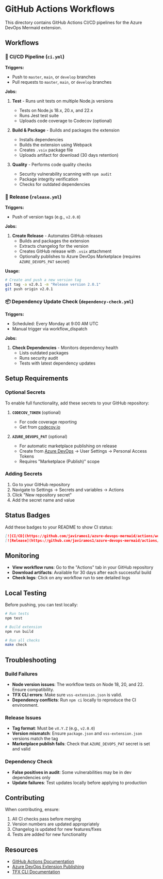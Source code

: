 # GitHub Actions Workflows

This directory contains GitHub Actions CI/CD pipelines for the Azure DevOps Mermaid extension.

## Workflows

### 🔄 CI/CD Pipeline (`ci.yml`)

**Triggers:**
- Push to `master`, `main`, or `develop` branches
- Pull requests to `master`, `main`, or `develop` branches

**Jobs:**

1. **Test** - Runs unit tests on multiple Node.js versions
   - Tests on Node.js 18.x, 20.x, and 22.x
   - Runs Jest test suite
   - Uploads code coverage to Codecov (optional)

2. **Build & Package** - Builds and packages the extension
   - Installs dependencies
   - Builds the extension using Webpack
   - Creates `.vsix` package file
   - Uploads artifact for download (30 days retention)

3. **Quality** - Performs code quality checks
   - Security vulnerability scanning with `npm audit`
   - Package integrity verification
   - Checks for outdated dependencies

### 🚀 Release (`release.yml`)

**Triggers:**
- Push of version tags (e.g., `v2.0.0`)

**Jobs:**

1. **Create Release** - Automates GitHub releases
   - Builds and packages the extension
   - Extracts changelog for the version
   - Creates GitHub release with `.vsix` attachment
   - Optionally publishes to Azure DevOps Marketplace (requires `AZURE_DEVOPS_PAT` secret)

**Usage:**
```bash
# Create and push a new version tag
git tag -a v2.0.1 -m "Release version 2.0.1"
git push origin v2.0.1
```

### 📦 Dependency Update Check (`dependency-check.yml`)

**Triggers:**
- Scheduled: Every Monday at 9:00 AM UTC
- Manual trigger via workflow_dispatch

**Jobs:**

1. **Check Dependencies** - Monitors dependency health
   - Lists outdated packages
   - Runs security audit
   - Tests with latest dependency updates

## Setup Requirements

### Optional Secrets

To enable full functionality, add these secrets to your GitHub repository:

1. **`CODECOV_TOKEN`** (optional)
   - For code coverage reporting
   - Get from [codecov.io](https://codecov.io/)

2. **`AZURE_DEVOPS_PAT`** (optional)
   - For automatic marketplace publishing on release
   - Create from [Azure DevOps](https://dev.azure.com/) → User Settings → Personal Access Tokens
   - Requires "Marketplace (Publish)" scope

### Adding Secrets

1. Go to your GitHub repository
2. Navigate to Settings → Secrets and variables → Actions
3. Click "New repository secret"
4. Add the secret name and value

## Status Badges

Add these badges to your README to show CI status:

```markdown
[![CI/CD](https://github.com/javiramos1/azure-devops-mermaid/actions/workflows/ci.yml/badge.svg)](https://github.com/javiramos1/azure-devops-mermaid/actions/workflows/ci.yml)
[![Release](https://github.com/javiramos1/azure-devops-mermaid/actions/workflows/release.yml/badge.svg)](https://github.com/javiramos1/azure-devops-mermaid/actions/workflows/release.yml)
```

## Monitoring

- **View workflow runs**: Go to the "Actions" tab in your GitHub repository
- **Download artifacts**: Available for 30 days after each successful build
- **Check logs**: Click on any workflow run to see detailed logs

## Local Testing

Before pushing, you can test locally:

```bash
# Run tests
npm test

# Build extension
npm run build

# Run all checks
make check
```

## Troubleshooting

### Build Failures

- **Node version issues**: The workflow tests on Node 18, 20, and 22. Ensure compatibility.
- **TFX CLI errors**: Make sure `vss-extension.json` is valid.
- **Dependency conflicts**: Run `npm ci` locally to reproduce the CI environment.

### Release Issues

- **Tag format**: Must be `vX.Y.Z` (e.g., `v2.0.0`)
- **Version mismatch**: Ensure `package.json` and `vss-extension.json` versions match the tag
- **Marketplace publish fails**: Check that `AZURE_DEVOPS_PAT` secret is set and valid

### Dependency Check

- **False positives in audit**: Some vulnerabilities may be in dev dependencies only
- **Update failures**: Test updates locally before applying to production

## Contributing

When contributing, ensure:

1. All CI checks pass before merging
2. Version numbers are updated appropriately
3. Changelog is updated for new features/fixes
4. Tests are added for new functionality

## Resources

- [GitHub Actions Documentation](https://docs.github.com/en/actions)
- [Azure DevOps Extension Publishing](https://docs.microsoft.com/en-us/azure/devops/extend/publish/overview)
- [TFX CLI Documentation](https://github.com/microsoft/tfs-cli)
